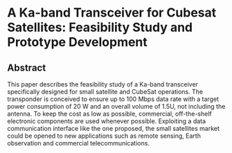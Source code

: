 # A Ka-band Transceiver for Cubesat Satellites: Feasibility Study and Prototype Development

## Abstract
This paper describes the feasibility study of a Ka-band transceiver specifically designed for small satellite and CubeSat operations.
The transponder is conceived to ensure up to 100 Mbps data rate with a target power consumption of 20 W and an overall volume of 1.5U, not including the antenna.
To keep the cost as low as possible, commercial, off-the-shelf electronic components are used whenever possible.
Exploiting a data communication interface like the one proposed, the small satellites market could be opened to new applications such as remote sensing, Earth observation and commercial telecommunications.